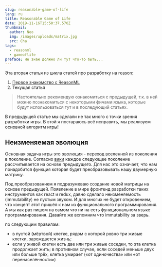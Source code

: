 ```yaml
---
slug: reasonable-game-of-life
lang: ru
title: Reasonable Game of Life
date: 2019-11-16T15:50:37.570Z
thumbnail:
  author: Neo
  img: /images/uploads/matrix.jpg
  src: Cha
tags:
  - reasonml
  - gameoflife
preface: Не знаю должно ли тут что-то быть...
---
```

Эта вторая статья из цикла статей про разработку на reason:

1. [Первое знакомство с ReasonML](/ru/blog/first-hands-on-experience-with-reasonml/)
2. Текущая статья

> Настоятельно рекомендую ознакомиться с предыдущей, т.к. в ней можно познакомиться с некоторыми фичами языка, которые будут использоваться тут и в последующий статьях.

В предыдущей статье мы сделали не так много с точки зрения разработки игры. В этой я постараюсь всё исправить, мы реализуем основной алгоритм игры!

## Неизменяемая эволюция

Основная задача игры это эволюция - переход вселенной из поколения в поколение. Согласно [вики](https://ru.wikipedia.org/wiki/%D0%98%D0%B3%D1%80%D0%B0_%C2%AB%D0%96%D0%B8%D0%B7%D0%BD%D1%8C%C2%BB) каждое следующее поколение рассчитывается на основе предыдущего. Для нас это означает, что нам понадобится функция которая будет преобразовывать нашу двумерную матрицу.

Под преобразованием я подразумеваю создание новой матрицы на основе предыдущей. Появление в мире фронтенд разработки таких инструментов как react и redux, давно сделало неизменяемость (immutability) не пустым звуком. И для многих не будет откровением, что концепт этот пришёл к нам из функционального программирования. А мы как раз пишем на самом что ни на есть функциональном языке программирования. Давайте же вспомним что immutability за зверь.



 по следующим правилам:

* в пустой (мёртвой) клетке, рядом с которой ровно три живые клетки, зарождается жизнь;
* если у живой клетки есть две или три живые соседки, то эта клетка продолжает жить; в противном случае, если соседей меньше двух или больше трёх, клетка умирает («от одиночества» или «от перенаселённости»)
